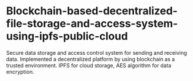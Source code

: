 # Blockchain-based-decentralized-file-storage-and-access-system-using-ipfs-public-cloud
Secure data storage and access control system for sending and receiving data. Implemented a decentralized platform by using blockchain as a trusted environment. IPFS for cloud storage, AES algorithm for data encryption.
